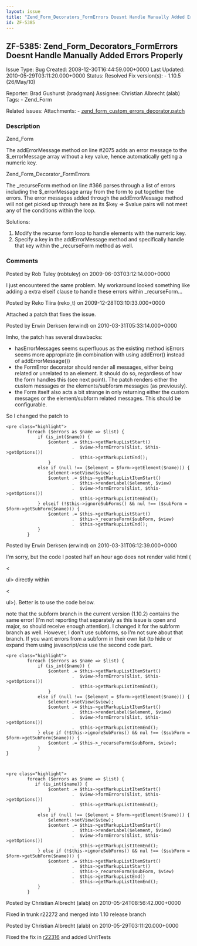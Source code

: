 ```yaml
---
layout: issue
title: "Zend_Form_Decorators_FormErrors Doesnt Handle Manually Added Errors Properly"
id: ZF-5385
---
```


ZF-5385: Zend\_Form\_Decorators\_FormErrors Doesnt Handle Manually Added Errors Properly
----------------------------------------------------------------------------------------

 Issue Type: Bug Created: 2008-12-30T16:44:59.000+0000 Last Updated: 2010-05-29T03:11:20.000+0000 Status: Resolved Fix version(s): - 1.10.5 (26/May/10)
 
 Reporter:  Brad Gushurst (bradgman)  Assignee:  Christian Albrecht (alab)  Tags: - Zend\_Form
 
 Related issues: 
 Attachments: - [zend\_form\_custom\_errors\_decorator.patch](/issues/secure/attachment/12544/zend_form_custom_errors_decorator.patch)
 
### Description

Zend\_Form

The addErrorMessage method on line #2075 adds an error message to the $\_errorMessage array without a key value, hence automatically getting a numeric key.

Zend\_Form\_Decorator\_FormErrors

The \_recurseForm method on line #366 parses through a list of errors including the $\_errorMessage array from the form to put together the errors. The error messages added through the addErrorMessage method will not get picked up through here as its $key => $value pairs will not meet any of the conditions within the loop.

Solutions:

1. Modify the recurse form loop to handle elements with the numeric key.
2. Specify a key in the addErrorMessage method and specifically handle that key within the \_recurseForm method as well.
 


 

### Comments

Posted by Rob Tuley (robtuley) on 2009-06-03T03:12:14.000+0000

I just encountered the same problem. My workaround looked something like adding a extra elseif clause to handle these errors within \_recurseForm...

 

 

Posted by Reko Tiira (reko\_t) on 2009-12-28T03:10:33.000+0000

Attached a patch that fixes the issue.

 

 

Posted by Erwin Derksen (erwind) on 2010-03-31T05:33:14.000+0000

Imho, the patch has several drawbacks:

- hasErrorMessages seems superfluous as the existing method isErrors seems more appropriate (in combination with using addError() instead of addErrorMessage())
- the FormError decorator should render all messages, either being related or unrelated to an element. It should do so, regardless of how the form handles this (see next point). The patch renders either the custom messages or the elements/subforsm messages (as previously).
- the Form itself also acts a bit strange in only returning either the custom messages or the element/subform related messages. This should be configurable.

So I changed the patch to

 
    <pre class="highlight">
            foreach ($errors as $name => $list) {
                if (is_int($name)) {
                    $content .= $this->getMarkupListStart()
                             .  $view->formErrors($list, $this->getOptions())
                             .  $this->getMarkupListEnd();
                    }
                else if (null !== ($element = $form->getElement($name))) {
                    $element->setView($view);
                    $content .= $this->getMarkupListItemStart()
                             .  $this->renderLabel($element, $view)
                             .  $view->formErrors($list, $this->getOptions())
                             .  $this->getMarkupListItemEnd();
                } elseif (!$this->ignoreSubForms() && nul !== ($subForm = $form->getSubForm($name))) {
                    $content .= $this->getMarkupListStart()
                             .  $this->_recurseForm($subForm, $view)
                             .  $this->getMarkupListEnd();
                }
            }


 

 

Posted by Erwin Derksen (erwind) on 2010-03-31T06:12:39.000+0000

I'm sorry, but the code I posted half an hour ago does not render valid html (

<

ul> directly within

<

ul>). Better is to use the code below.

note that the subform branch in the current version (1.10.2) contains the same error! (I'm not reporting that separately as this issue is open and major, so should receive enough attention). I changed it for the subform branch as well. However, I don't use subforms, so I'm not sure about that branch. If you want errors from a subform in their own list (to hide or expand them using javascript/css use the second code part.

 
    <pre class="highlight">
            foreach ($errors as $name => $list) {
                if (is_int($name)) {
                    $content .= $this->getMarkupListItemStart()
                             .  $view->formErrors($list, $this->getOptions())
                             .  $this->getMarkupListItemEnd();
                    }
                else if (null !== ($element = $form->getElement($name))) {
                    $element->setView($view);
                    $content .= $this->getMarkupListItemStart()
                             .  $this->renderLabel($element, $view)
                             .  $view->formErrors($list, $this->getOptions())
                             .  $this->getMarkupListItemEnd();
                } else if (!$this->ignoreSubForms() && nul !== ($subForm = $form->getSubForm($name))) {
                    $content .= $this->_recurseForm($subForm, $view);
                }
    }


 
    <pre class="highlight">
            foreach ($errors as $name => $list) {
               if (is_int($name)) {
                    $content .= $this->getMarkupListItemStart()
                             .  $view->formErrors($list, $this->getOptions())
                             .  $this->getMarkupListItemEnd();
                    }
                else if (null !== ($element = $form->getElement($name))) {
                    $element->setView($view);
                    $content .= $this->getMarkupListItemStart()
                             .  $this->renderLabel($element, $view)
                             .  $view->formErrors($list, $this->getOptions())
                             .  $this->getMarkupListItemEnd();
                } else if (!$this->ignoreSubForms() && nul !== ($subForm = $form->getSubForm($name))) {
                    $content .= $this->getMarkupListItemStart()
                             .  $this->getMarkupListStart()
                             .  $this->_recurseForm($subForm, $view)
                             .  $this->getMarkupListEnd()
                             .  $this->getMarkupListItemEnd();
                }
            }


 

 

Posted by Christian Albrecht (alab) on 2010-05-24T08:56:42.000+0000

Fixed in trunk r22272 and merged into 1.10 release branch

 

 

Posted by Christian Albrecht (alab) on 2010-05-29T03:11:20.000+0000

Fixed the fix in [r22316](http://framework.zend.com/code/changelog/Standard_Library?cs=22316) and added UnitTests

 

 